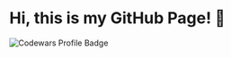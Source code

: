 # Hi, this is my GitHub Page! 🐢



![Codewars Profile Badge](https://www.codewars.com/users/mariiaovs/badges/large?theme=light)
